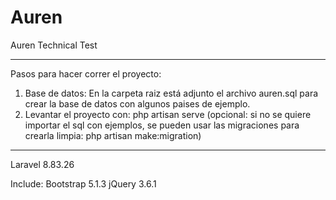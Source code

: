 # Auren
 Auren Technical Test

----
Pasos para hacer correr el proyecto:

1. Base de datos: En la carpeta raiz está adjunto el archivo auren.sql para crear la base de datos con algunos paises de ejemplo.
2. Levantar el proyecto con: php artisan serve
(opcional: si no se quiere importar el sql con ejemplos, se pueden usar las migraciones para crearla limpia: php artisan make:migration)

----

Laravel 8.83.26

Include:
Bootstrap 5.1.3
jQuery 3.6.1